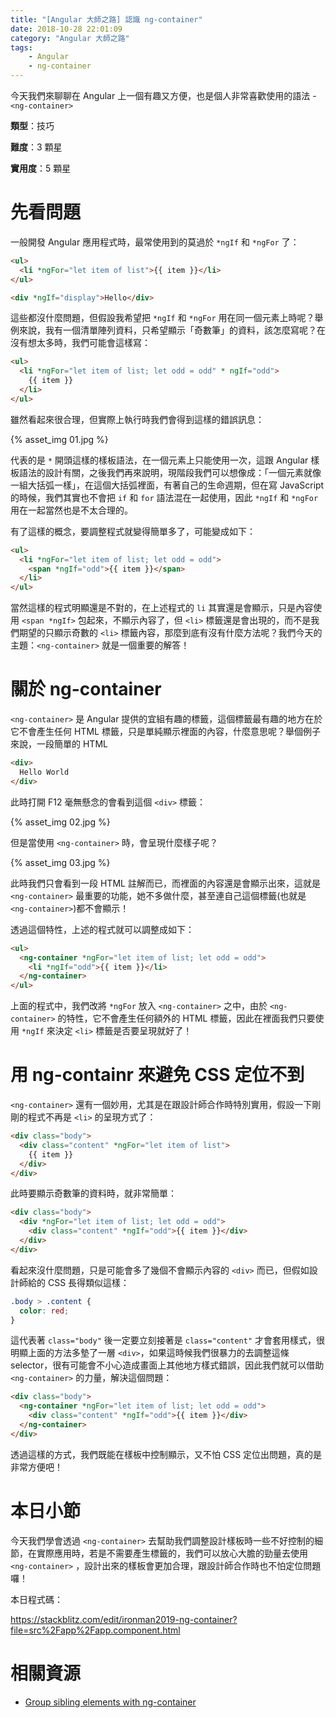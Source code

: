 ```yaml
---
title: "[Angular 大師之路] 認識 ng-container"
date: 2018-10-28 22:01:09
category: "Angular 大師之路"
tags:
	- Angular
	- ng-container
---
```


今天我們來聊聊在 Angular 上一個有趣又方便，也是個人非常喜歡使用的語法 - `<ng-container>`

<!-- more -->

**類型**：技巧

**難度**：3 顆星

**實用度**：5 顆星

# 先看問題

一般開發 Angular 應用程式時，最常使用到的莫過於 `*ngIf` 和 `*ngFor` 了：

```html
<ul>
  <li *ngFor="let item of list">{{ item }}</li>
</ul>

<div *ngIf="display">Hello</div>
```

這些都沒什麼問題，但假設我希望把 `*ngIf` 和 `*ngFor` 用在同一個元素上時呢？舉例來說，我有一個清單陣列資料，只希望顯示「奇數筆」的資料，該怎麼寫呢？在沒有想太多時，我們可能會這樣寫：

```html
<ul>
  <li *ngFor="let item of list; let odd = odd" * ngIf="odd">
    {{ item }}
  </li>
</ul>
```

雖然看起來很合理，但實際上執行時我們會得到這樣的錯誤訊息：

{% asset_img 01.jpg %}

代表的是 `*` 開頭這樣的樣板語法，在一個元素上只能使用一次，這跟 Angular 樣板語法的設計有關，之後我們再來說明，現階段我們可以想像成：「一個元素就像一組大括弧一樣」，在這個大括弧裡面，有著自己的生命週期，但在寫 JavaScript 的時候，我們其實也不會把 `if` 和 `for` 語法混在一起使用，因此 `*ngIf` 和 `*ngFor` 用在一起當然也是不太合理的。

有了這樣的概念，要調整程式就變得簡單多了，可能變成如下：

```html
<ul>
  <li *ngFor="let item of list; let odd = odd">
    <span *ngIf="odd">{{ item }}</span>
  </li>
</ul>
```

當然這樣的程式明顯還是不對的，在上述程式的 `li` 其實還是會顯示，只是內容使用 `<span *ngIf>` 包起來，不顯示內容了，但 `<li>` 標籤還是會出現的，而不是我們期望的只顯示奇數的 `<li>` 標籤內容，那麼到底有沒有什麼方法呢？我們今天的主題：`<ng-container>` 就是一個重要的解答！

# 關於 ng-container

`<ng-container>` 是 Angular 提供的宜組有趣的標籤，這個標籤最有趣的地方在於它不會產生任何 HTML 標籤，只是單純顯示裡面的內容，什麼意思呢？舉個例子來說，一段簡單的 HTML

```html
<div>
  Hello World
</div>
```

此時打開 F12 毫無懸念的會看到這個 `<div>` 標籤：

{% asset_img 02.jpg %}

但是當使用 `<ng-container>` 時，會呈現什麼樣子呢？

{% asset_img 03.jpg %}

此時我們只會看到一段 HTML 註解而已，而裡面的內容還是會顯示出來，這就是 `<ng-container>` 最重要的功能，她不多做什麼，甚至連自己這個標籤(也就是 `<ng-container>`)都不會顯示！

透過這個特性，上述的程式就可以調整成如下：

```html
<ul>
  <ng-container *ngFor="let item of list; let odd = odd">
    <li *ngIf="odd">{{ item }}</li>
  </ng-container>
</ul>
```

上面的程式中，我們改將 `*ngFor` 放入 `<ng-container>` 之中，由於 `<ng-container>` 的特性，它不會產生任何額外的 HTML 標籤，因此在裡面我們只要使用 `*ngIf` 來決定 `<li>` 標籤是否要呈現就好了！

# 用 ng-containr 來避免 CSS 定位不到

`<ng-container>` 還有一個妙用，尤其是在跟設計師合作時特別實用，假設一下剛剛的程式不再是 `<li>` 的呈現方式了：

```html
<div class="body">
  <div class="content" *ngFor="let item of list">
    {{ item }}
  </div>
</div>
```

此時要顯示奇數筆的資料時，就非常簡單：

```html
<div class="body">
  <div *ngFor="let item of list; let odd = odd">
    <div class="content" *ngIf="odd">{{ item }}</div>
  </div>
</div>
```

看起來沒什麼問題，只是可能會多了幾個不會顯示內容的 `<div>` 而已，但假如設計師給的 CSS 長得類似這樣：

```css
.body > .content {
  color: red;
}
```

這代表著 `class="body"` 後一定要立刻接著是 `class="content"` 才會套用樣式，很明顯上面的方法多墊了一層 `<div>`，如果這時候我們很暴力的去調整這條 selector，很有可能會不小心造成畫面上其他地方樣式錯誤，因此我們就可以借助 `<ng-container>` 的力量，解決這個問題：

```html
<div class="body">
  <ng-container *ngFor="let item of list; let odd = odd">
    <div class="content" *ngIf="odd">{{ item }}</div>
  </ng-container>
</div>
```

透過這樣的方式，我們既能在樣板中控制顯示，又不怕 CSS 定位出問題，真的是非常方便吧！

# 本日小節

今天我們學會透過 `<ng-container>` 去幫助我們調整設計樣板時一些不好控制的細節，在實際應用時，若是不需要產生標籤的，我們可以放心大膽的勁量去使用 `<ng-container>` ，設計出來的樣板會更加合理，跟設計師合作時也不怕定位問題囉！

本日程式碼：

https://stackblitz.com/edit/ironman2019-ng-container?file=src%2Fapp%2Fapp.component.html

# 相關資源

- [Group sibling elements with ng-container](https://angular.io/guide/structural-directives#group-sibling-elements-with-ng-container)

